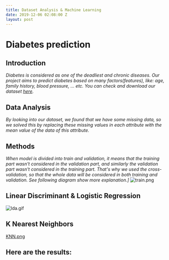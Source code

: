 ```yaml
---
title: Dataset Analysis & Machine Learning
date: 2019-12-06 02:08:00 Z
layout: post
---
```


# **Diabetes prediction**
## **Introduction**
*Diabetes is considered as one of the deadliest and chronic diseases. Our project aims to predict diabetes based on many factors(features), like: age, family history, blood pressure, ... etc. You can check and download our dataset [here](https://www.kaggle.com/edubrq/diabetes).*
## **Data Analysis**
*By looking into our dataset, we found that we have some missing data, so we solved this by replacing these missing values in each attribute with the mean value of the data of this attribute.*
## **Methods**
*When model is divided into train and validation, it means that the training part wasn't considered in the validation part, and similarly the validation part wasn't considered in the training part. That's why we used the cross-validation, so that the whole data will be considered in both training and validation. See following diagram show more explanation.]*
![train.png](/uploads/train.png)
## **Linear Discriminant & Logistic Regression**
![lda.gif](/uploads/lda.gif)

## **K Nearest Neighbors**
[KNN.png](/uploads/KNN.png)

## **Here are the results:**


